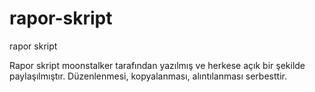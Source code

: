 rapor-skript
============

rapor skript

Rapor skript moonstalker tarafından yazılmış ve herkese açık bir şekilde paylaşılmıştır.
Düzenlenmesi, kopyalanması, alıntılanması serbesttir.
